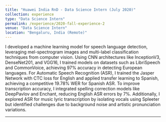 ```yaml
---
title: "Huawei India RnD - Data Science Intern (July 2020)"
collection: experience
type: "Data Science Intern"
permalink: /experience/2020-fall-experience-2
venue: "Data Science Intern"
location: "Bengaluru, India (Remote)"
---
```


I developed a machine learning model for speech language detection, leveraging mel-spectrogram images and multi-label classification techniques from computer vision. Using CNN architectures like InceptionV3, DenseNet201, and VGG16, I trained models on datasets such as LibriSpeech and CommonVoice, achieving 97% accuracy in detecting European languages. For Automatic Speech Recognition (ASR), I trained the Jasper Network with CTC loss for English and applied transfer learning to Spanish, achieving a competitive 19.78% WER for Spanish ASR. To improve transcription accuracy, I integrated spelling correction models like DeepPavlov and Enchant, reducing English ASR errors by 7%. Additionally, I explored ASR for music lyric transcription by isolating vocals using Spleeter but identified challenges due to background noise and artistic pronunciation variations.

---
